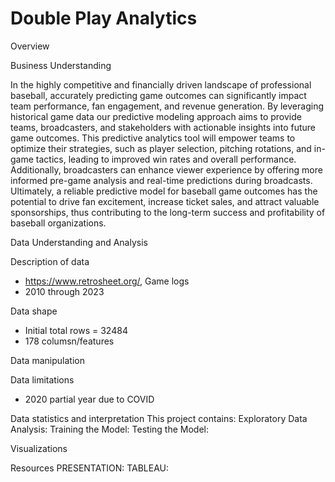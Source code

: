 # Double Play Analytics


Overview

Business Understanding

In the highly competitive and financially driven landscape of professional baseball, accurately predicting game outcomes can significantly impact team performance, fan engagement, and revenue generation. By leveraging historical game data our predictive modeling approach aims to provide teams, broadcasters, and stakeholders with actionable insights into future game outcomes. This predictive analytics tool will empower teams to optimize their strategies, such as player selection, pitching rotations, and in-game tactics, leading to improved win rates and overall performance. Additionally, broadcasters can enhance viewer experience by offering more informed pre-game analysis and real-time predictions during broadcasts. Ultimately, a reliable predictive model for baseball game outcomes has the potential to drive fan excitement, increase ticket sales, and attract valuable sponsorships, thus contributing to the long-term success and profitability of baseball organizations.

Data Understanding and Analysis

Description of data
- https://www.retrosheet.org/, Game logs
- 2010 through 2023


Data shape
- Initial total rows = 32484
- 178 columsn/features

Data manipulation

Data limitations
- 2020 partial year due to COVID

Data statistics and interpretation
This project contains:
Exploratory Data Analysis: 
Training the Model: 
Testing the Model: 

Visualizations

Resources
PRESENTATION: 
TABLEAU: 
